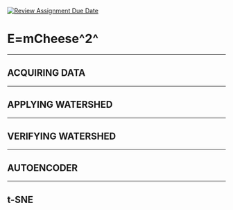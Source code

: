 [![Review Assignment Due Date](https://classroom.github.com/assets/deadline-readme-button-24ddc0f5d75046c5622901739e7c5dd533143b0c8e959d652212380cedb1ea36.svg)](https://classroom.github.com/a/xrP3eqM@C)
# E=mCheese^2^
________________________________________
## ACQUIRING DATA













___________________________________________________
## APPLYING WATERSHED

















_______________________________________________________
## VERIFYING WATERSHED















____________________________________________________
## AUTOENCODER










___________________________________________________
## t-SNE
